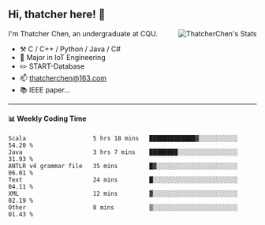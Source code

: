 ## Hi, thatcher here! :wave:

<img align="right" src="https://github-readme-stats.vercel.app/api?username=thatcherchen&title_color=333&text_color=777" alt="ThatcherChen's Stats" >

I'm Thatcher Chen, an undergraduate at CQU.

- :hammer_and_pick:  C / C++ / Python / Java / C# 
- :seedling:  Major in IoT Engineering
- :pencil2: START-Database
- :mailbox: thatcherchen@163.com
- :books: IEEE paper...

---

#### :bar_chart: Weekly Coding Time

<!--START_SECTION:waka-->

```text
Scala                   5 hrs 18 mins   █████████████▓░░░░░░░░░░░   54.20 %
Java                    3 hrs 7 mins    ████████░░░░░░░░░░░░░░░░░   31.93 %
ANTLR v4 grammar file   35 mins         █▓░░░░░░░░░░░░░░░░░░░░░░░   06.01 %
Text                    24 mins         █░░░░░░░░░░░░░░░░░░░░░░░░   04.11 %
XML                     12 mins         ▓░░░░░░░░░░░░░░░░░░░░░░░░   02.19 %
Other                   8 mins          ▒░░░░░░░░░░░░░░░░░░░░░░░░   01.43 %
```

<!--END_SECTION:waka-->

